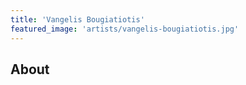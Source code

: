 ```yaml
---
title: 'Vangelis Bougiatiotis'
featured_image: 'artists/vangelis-bougiatiotis.jpg'
---
```


## About


